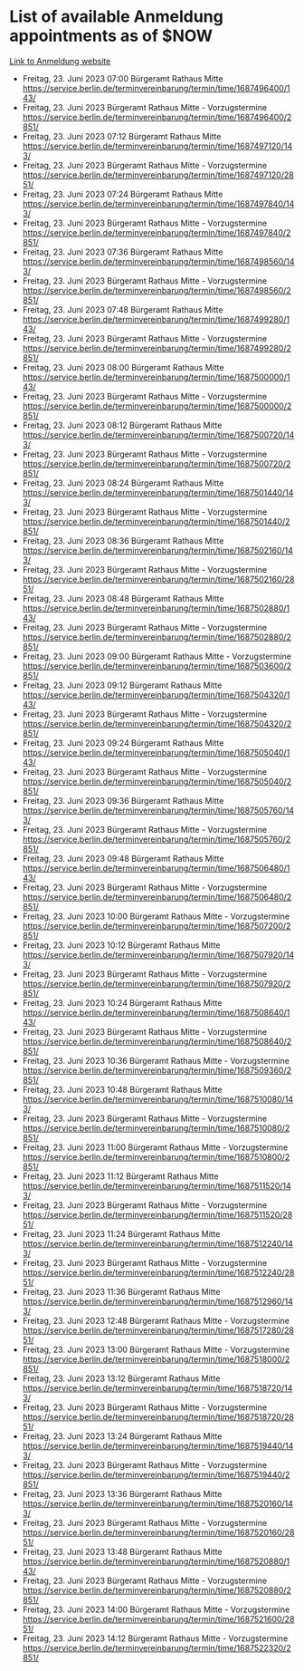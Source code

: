 # List of available Anmeldung appointments as of $NOW
[Link to Anmeldung website](https://service.berlin.de/terminvereinbarung/termin/tag.php?termin=1&anliegen[]=120686&dienstleisterlist=122210,122217,327316,122219,327312,122227,327314,122231,327346,122243,327348,122254,122252,329742,122260,329745,122262,329748,122271,327278,122273,327274,122277,327276,330436,122280,327294,122282,327290,122284,327292,122291,327270,122285,327266,122286,327264,122296,327268,150230,329760,122297,327286,122294,327284,122312,329763,122314,329775,122304,327330,122311,327334,122309,327332,317869,122281,327352,122279,329772,122283,122276,327324,122274,327326,122267,329766,122246,327318,122251,327320,122257,327322,122208,327298,122226,327300&herkunft=http%3A%2F%2Fservice.berlin.de%2Fdienstleistung%2F120686%2F)
- Freitag, 23. Juni 2023 07:00 Bürgeramt Rathaus Mitte https://service.berlin.de/terminvereinbarung/termin/time/1687496400/143/
- Freitag, 23. Juni 2023  Bürgeramt Rathaus Mitte - Vorzugstermine https://service.berlin.de/terminvereinbarung/termin/time/1687496400/2851/
- Freitag, 23. Juni 2023 07:12 Bürgeramt Rathaus Mitte https://service.berlin.de/terminvereinbarung/termin/time/1687497120/143/
- Freitag, 23. Juni 2023  Bürgeramt Rathaus Mitte - Vorzugstermine https://service.berlin.de/terminvereinbarung/termin/time/1687497120/2851/
- Freitag, 23. Juni 2023 07:24 Bürgeramt Rathaus Mitte https://service.berlin.de/terminvereinbarung/termin/time/1687497840/143/
- Freitag, 23. Juni 2023  Bürgeramt Rathaus Mitte - Vorzugstermine https://service.berlin.de/terminvereinbarung/termin/time/1687497840/2851/
- Freitag, 23. Juni 2023 07:36 Bürgeramt Rathaus Mitte https://service.berlin.de/terminvereinbarung/termin/time/1687498560/143/
- Freitag, 23. Juni 2023  Bürgeramt Rathaus Mitte - Vorzugstermine https://service.berlin.de/terminvereinbarung/termin/time/1687498560/2851/
- Freitag, 23. Juni 2023 07:48 Bürgeramt Rathaus Mitte https://service.berlin.de/terminvereinbarung/termin/time/1687499280/143/
- Freitag, 23. Juni 2023  Bürgeramt Rathaus Mitte - Vorzugstermine https://service.berlin.de/terminvereinbarung/termin/time/1687499280/2851/
- Freitag, 23. Juni 2023 08:00 Bürgeramt Rathaus Mitte https://service.berlin.de/terminvereinbarung/termin/time/1687500000/143/
- Freitag, 23. Juni 2023  Bürgeramt Rathaus Mitte - Vorzugstermine https://service.berlin.de/terminvereinbarung/termin/time/1687500000/2851/
- Freitag, 23. Juni 2023 08:12 Bürgeramt Rathaus Mitte https://service.berlin.de/terminvereinbarung/termin/time/1687500720/143/
- Freitag, 23. Juni 2023  Bürgeramt Rathaus Mitte - Vorzugstermine https://service.berlin.de/terminvereinbarung/termin/time/1687500720/2851/
- Freitag, 23. Juni 2023 08:24 Bürgeramt Rathaus Mitte https://service.berlin.de/terminvereinbarung/termin/time/1687501440/143/
- Freitag, 23. Juni 2023  Bürgeramt Rathaus Mitte - Vorzugstermine https://service.berlin.de/terminvereinbarung/termin/time/1687501440/2851/
- Freitag, 23. Juni 2023 08:36 Bürgeramt Rathaus Mitte https://service.berlin.de/terminvereinbarung/termin/time/1687502160/143/
- Freitag, 23. Juni 2023  Bürgeramt Rathaus Mitte - Vorzugstermine https://service.berlin.de/terminvereinbarung/termin/time/1687502160/2851/
- Freitag, 23. Juni 2023 08:48 Bürgeramt Rathaus Mitte https://service.berlin.de/terminvereinbarung/termin/time/1687502880/143/
- Freitag, 23. Juni 2023  Bürgeramt Rathaus Mitte - Vorzugstermine https://service.berlin.de/terminvereinbarung/termin/time/1687502880/2851/
- Freitag, 23. Juni 2023 09:00 Bürgeramt Rathaus Mitte - Vorzugstermine https://service.berlin.de/terminvereinbarung/termin/time/1687503600/2851/
- Freitag, 23. Juni 2023 09:12 Bürgeramt Rathaus Mitte https://service.berlin.de/terminvereinbarung/termin/time/1687504320/143/
- Freitag, 23. Juni 2023  Bürgeramt Rathaus Mitte - Vorzugstermine https://service.berlin.de/terminvereinbarung/termin/time/1687504320/2851/
- Freitag, 23. Juni 2023 09:24 Bürgeramt Rathaus Mitte https://service.berlin.de/terminvereinbarung/termin/time/1687505040/143/
- Freitag, 23. Juni 2023  Bürgeramt Rathaus Mitte - Vorzugstermine https://service.berlin.de/terminvereinbarung/termin/time/1687505040/2851/
- Freitag, 23. Juni 2023 09:36 Bürgeramt Rathaus Mitte https://service.berlin.de/terminvereinbarung/termin/time/1687505760/143/
- Freitag, 23. Juni 2023  Bürgeramt Rathaus Mitte - Vorzugstermine https://service.berlin.de/terminvereinbarung/termin/time/1687505760/2851/
- Freitag, 23. Juni 2023 09:48 Bürgeramt Rathaus Mitte https://service.berlin.de/terminvereinbarung/termin/time/1687506480/143/
- Freitag, 23. Juni 2023  Bürgeramt Rathaus Mitte - Vorzugstermine https://service.berlin.de/terminvereinbarung/termin/time/1687506480/2851/
- Freitag, 23. Juni 2023 10:00 Bürgeramt Rathaus Mitte - Vorzugstermine https://service.berlin.de/terminvereinbarung/termin/time/1687507200/2851/
- Freitag, 23. Juni 2023 10:12 Bürgeramt Rathaus Mitte https://service.berlin.de/terminvereinbarung/termin/time/1687507920/143/
- Freitag, 23. Juni 2023  Bürgeramt Rathaus Mitte - Vorzugstermine https://service.berlin.de/terminvereinbarung/termin/time/1687507920/2851/
- Freitag, 23. Juni 2023 10:24 Bürgeramt Rathaus Mitte https://service.berlin.de/terminvereinbarung/termin/time/1687508640/143/
- Freitag, 23. Juni 2023  Bürgeramt Rathaus Mitte - Vorzugstermine https://service.berlin.de/terminvereinbarung/termin/time/1687508640/2851/
- Freitag, 23. Juni 2023 10:36 Bürgeramt Rathaus Mitte - Vorzugstermine https://service.berlin.de/terminvereinbarung/termin/time/1687509360/2851/
- Freitag, 23. Juni 2023 10:48 Bürgeramt Rathaus Mitte https://service.berlin.de/terminvereinbarung/termin/time/1687510080/143/
- Freitag, 23. Juni 2023  Bürgeramt Rathaus Mitte - Vorzugstermine https://service.berlin.de/terminvereinbarung/termin/time/1687510080/2851/
- Freitag, 23. Juni 2023 11:00 Bürgeramt Rathaus Mitte - Vorzugstermine https://service.berlin.de/terminvereinbarung/termin/time/1687510800/2851/
- Freitag, 23. Juni 2023 11:12 Bürgeramt Rathaus Mitte https://service.berlin.de/terminvereinbarung/termin/time/1687511520/143/
- Freitag, 23. Juni 2023  Bürgeramt Rathaus Mitte - Vorzugstermine https://service.berlin.de/terminvereinbarung/termin/time/1687511520/2851/
- Freitag, 23. Juni 2023 11:24 Bürgeramt Rathaus Mitte https://service.berlin.de/terminvereinbarung/termin/time/1687512240/143/
- Freitag, 23. Juni 2023  Bürgeramt Rathaus Mitte - Vorzugstermine https://service.berlin.de/terminvereinbarung/termin/time/1687512240/2851/
- Freitag, 23. Juni 2023 11:36 Bürgeramt Rathaus Mitte https://service.berlin.de/terminvereinbarung/termin/time/1687512960/143/
- Freitag, 23. Juni 2023 12:48 Bürgeramt Rathaus Mitte - Vorzugstermine https://service.berlin.de/terminvereinbarung/termin/time/1687517280/2851/
- Freitag, 23. Juni 2023 13:00 Bürgeramt Rathaus Mitte - Vorzugstermine https://service.berlin.de/terminvereinbarung/termin/time/1687518000/2851/
- Freitag, 23. Juni 2023 13:12 Bürgeramt Rathaus Mitte https://service.berlin.de/terminvereinbarung/termin/time/1687518720/143/
- Freitag, 23. Juni 2023  Bürgeramt Rathaus Mitte - Vorzugstermine https://service.berlin.de/terminvereinbarung/termin/time/1687518720/2851/
- Freitag, 23. Juni 2023 13:24 Bürgeramt Rathaus Mitte https://service.berlin.de/terminvereinbarung/termin/time/1687519440/143/
- Freitag, 23. Juni 2023  Bürgeramt Rathaus Mitte - Vorzugstermine https://service.berlin.de/terminvereinbarung/termin/time/1687519440/2851/
- Freitag, 23. Juni 2023 13:36 Bürgeramt Rathaus Mitte https://service.berlin.de/terminvereinbarung/termin/time/1687520160/143/
- Freitag, 23. Juni 2023  Bürgeramt Rathaus Mitte - Vorzugstermine https://service.berlin.de/terminvereinbarung/termin/time/1687520160/2851/
- Freitag, 23. Juni 2023 13:48 Bürgeramt Rathaus Mitte https://service.berlin.de/terminvereinbarung/termin/time/1687520880/143/
- Freitag, 23. Juni 2023  Bürgeramt Rathaus Mitte - Vorzugstermine https://service.berlin.de/terminvereinbarung/termin/time/1687520880/2851/
- Freitag, 23. Juni 2023 14:00 Bürgeramt Rathaus Mitte - Vorzugstermine https://service.berlin.de/terminvereinbarung/termin/time/1687521600/2851/
- Freitag, 23. Juni 2023 14:12 Bürgeramt Rathaus Mitte - Vorzugstermine https://service.berlin.de/terminvereinbarung/termin/time/1687522320/2851/
